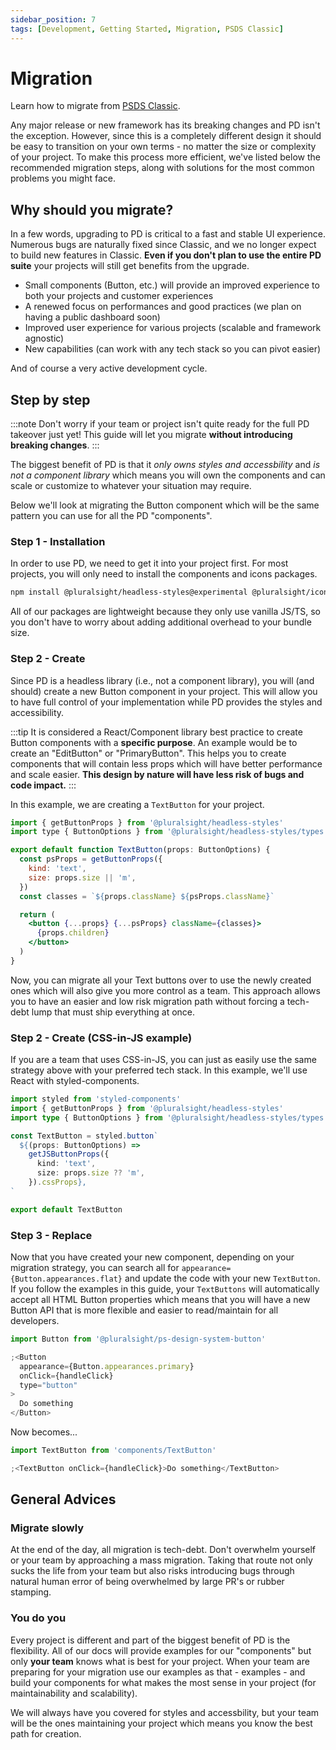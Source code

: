 ```yaml
---
sidebar_position: 7
tags: [Development, Getting Started, Migration, PSDS Classic]
---
```


# Migration

<p className="page-subheadline" markdown="1">
  Learn how to migrate from <a href="https://github.com/pluralsight/design-system" target="_blank" rel="noopener noreferrer">PSDS Classic</a>.
</p>

Any major release or new framework has its breaking changes and PD isn't the exception. However, since this is a completely different design it should be easy to transition on your own terms - no matter the size or complexity of your project. To make this process more efficient, we've listed below the recommended migration steps, along with solutions for the most common problems you might face.

## Why should you migrate?

In a few words, upgrading to PD is critical to a fast and stable UI experience. Numerous bugs are naturally fixed since Classic, and we no longer expect to build new features in Classic. **Even if you don't plan to use the entire PD suite** your projects will still get benefits from the upgrade.

- Small components (Button, etc.) will provide an improved experience to both your projects and customer experiences
- A renewed focus on performances and good practices (we plan on having a public dashboard soon)
- Improved user experience for various projects (scalable and framework agnostic)
- New capabilities (can work with any tech stack so you can pivot easier)

And of course a very active development cycle.

## Step by step

:::note
Don't worry if your team or project isn't quite ready for the full PD takeover just yet! This guide will let you migrate **without introducing breaking changes**.
:::

The biggest benefit of PD is that it _only owns styles and accessbility_ and _is not a component library_ which means you will own the components and can scale or customize to whatever your situation may require.

Below we'll look at migrating the Button component which will be the same pattern you can use for all the PD "components".

### Step 1 - Installation

In order to use PD, we need to get it into your project first. For most projects, you will only need to install the components and icons packages.

```bash npm2yarn
npm install @pluralsight/headless-styles@experimental @pluralsight/icons@experimental
```

All of our packages are lightweight because they only use vanilla JS/TS, so you don't have to worry about adding additional overhead to your bundle size.

### Step 2 - Create

Since PD is a headless library (i.e., not a component library), you will (and should) create a new Button component in your project. This will allow you to have full control of your implementation while PD provides the styles and accessibility.

:::tip
It is considered a React/Component library best practice to create Button components with a **specific purpose**. An example would be to create an "EditButton" or "PrimaryButton". This helps you to create components that will contain less props which will have better performance and scale easier. **This design by nature will have less risk of bugs and code impact.**
:::

In this example, we are creating a `TextButton` for your project.

```jsx title="components/TextButton.tsx"
import { getButtonProps } from '@pluralsight/headless-styles'
import type { ButtonOptions } from '@pluralsight/headless-styles/types'

export default function TextButton(props: ButtonOptions) {
  const psProps = getButtonProps({
    kind: 'text',
    size: props.size || 'm',
  })
  const classes = `${props.className} ${psProps.className}`

  return (
    <button {...props} {...psProps} className={classes}>
      {props.children}
    </button>
  )
}
```

Now, you can migrate all your Text buttons over to use the newly created ones which will also give you more control as a team. This approach allows you to have an easier and low risk migration path without forcing a tech-debt lump that must ship everything at once.

### Step 2 - Create (CSS-in-JS example)

If you are a team that uses CSS-in-JS, you can just as easily use the same strategy above with your preferred tech stack. In this example, we'll use React with styled-components.

```typescript title="components/TextButton.tsx"
import styled from 'styled-components'
import { getButtonProps } from '@pluralsight/headless-styles'
import type { ButtonOptions } from '@pluralsight/headless-styles/types'

const TextButton = styled.button`
  ${(props: ButtonOptions) =>
    getJSButtonProps({
      kind: 'text',
      size: props.size ?? 'm',
    }).cssProps},
`

export default TextButton
```

### Step 3 - Replace

Now that you have created your new component, depending on your migration strategy, you can search all for `appearance={Button.appearances.flat}` and update the code with your new `TextButton`. If you follow the examples in this guide, your `TextButtons` will automatically accept all HTML Button properties which means that you will have a new Button API that is more flexible and easier to read/maintain for all developers.

```jsx title="Old Button"
import Button from '@pluralsight/ps-design-system-button'

;<Button
  appearance={Button.appearances.primary}
  onClick={handleClick}
  type="button"
>
  Do something
</Button>
```

Now becomes...

```jsx title="New Button"
import TextButton from 'components/TextButton'

;<TextButton onClick={handleClick}>Do something</TextButton>
```

## General Advices

### Migrate slowly

At the end of the day, all migration is tech-debt. Don't overwhelm yourself or your team by approaching a mass migration. Taking that route not only sucks the life from your team but also risks introducing bugs through natural human error of being overwhelmed by large PR's or rubber stamping.

### You do you

Every project is different and part of the biggest benefit of PD is the flexibility. All of our docs will provide examples for our "components" but only **your team** knows what is best for your project. When your team are preparing for your migration use our examples as that - examples - and build your components for what makes the most sense in your project (for maintainability and scalability).

We will always have you covered for styles and accessbility, but your team will be the ones maintaining your project which means you know the best path for creation.
